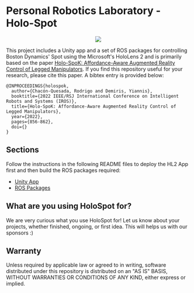 # Personal Robotics Laboratory - Holo-Spot

<div style="text-align: center;">

![](media/main.gif)

</div>

This project includes a Unity app and a set of ROS packages for controlling Boston Dynamics' Spot using the Microsoft's HoloLens 2 and is primarily based on the paper [Holo-SpoK: Affordance-Aware Augmented Reality Control of Legged Manipulators](). If you find this repository useful for your research, please cite this paper. A bibtex entry is provided below:

```
@INPROCEEDINGS{holospok,
  author={Chacón-Quesada, Rodrigo and Demiris, Yiannis},
  booktitle={2022 IEEE/RSJ International Conference on Intelligent Robots and Systems (IROS)}, 
  title={Holo-SpoK: Affordance-Aware Augmented Reality Control of Legged Manipulators}, 
  year={2022},
  pages={856-862},
  doi={}
}
```

## Sections

Follow the instructions in the following README files to deploy the HL2 App first and then build the ROS packages required:

* [Unity App](UnityApp/README.md)
* [ROS Packages](ROSPackages/README.md)

## What are you using HoloSpot for?

We are very curious what you use HoloSpot for! Let us know about your projects, whether finished, ongoing, or first idea. This will helps us with our sponsors :)

## Warranty

Unless required by applicable law or agreed to in writing, software distributed under this repository is distributed on an "AS IS" BASIS, WITHOUT WARRANTIES OR CONDITIONS OF ANY KIND, either express or implied.